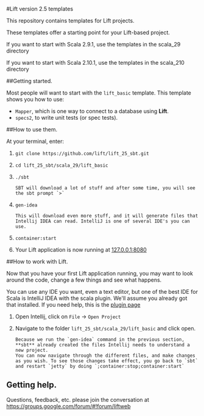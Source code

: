 #Lift version 2.5 templates

This repository contains templates for Lift projects.

These templates offer a starting point for your Lift-based project.

If you want to start with Scala 2.9.1, use the templates in the scala_29 directory

If you want to start with Scala 2.10.1, use the templates in the scala_210 directory

##Getting started.

Most people will want to start with the `lift_basic` template. This template shows you how to use:

* `Mapper`, which is one way to connect to a database using **Lift**.
* `specs2`, to write unit tests (or spec tests).

##How to use them.

At your terminal, enter:

1. `git clone https://github.com/lift/lift_25_sbt.git`
2. `cd lift_25_sbt/scala_29/lift_basic`
3. `./sbt`
       
       SBT will download a lot of stuff and after some time, you will see the sbt prompt `>`
4. `gen-idea`

       This will download even more stuff, and it will generate files that Intellij IDEA can read. IntelliJ is one of several IDE's you can use.
5. `container:start`
6. Your Lift application is now running at [127.0.0.1:8080](http://127.0.0.1:8080)
 
 
##How to work with Lift.

Now that you have your first Lift application running, you may want to look around the code, change a few things and see what happens.

You can use any IDE you want, even a text editor, but one of the best IDE for Scala is IntelliJ IDEA with the scala plugin. We'll assume you already got that installed. If you need help, this is the [plugin page](http://confluence.jetbrains.net/display/SCA/Scala+Plugin+for+IntelliJ+IDEA)
 
1. Open Intellij, click on `File` -> `Open Project`
2. Navigate to the folder `lift_25_sbt/scala_29/lift_basic` and click open.

       Because we run the `gen-idea` command in the previous section, **sbt** already created the files Intellij needs to understand a new project.
       You can now navigate through the different files, and make changes as you wish. To see those changes take effect, you go back to `sbt` and restart `jetty` by doing `;container:stop;container:start`

## Getting help.     

Questions, feedback, etc. please join the conversation at https://groups.google.com/forum/#!forum/liftweb